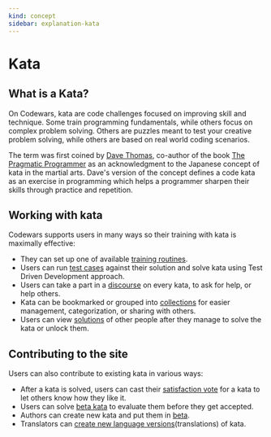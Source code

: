 ```yaml
---
kind: concept
sidebar: explanation-kata
---
```


# Kata

## What is a Kata?

On Codewars, kata are code challenges focused on improving skill and technique. Some train programming fundamentals, while others focus on complex problem solving. Others are puzzles meant to test your creative problem solving, while others are based on real world coding scenarios.

The term was first coined by [Dave Thomas](https://en.wikipedia.org/wiki/Dave_Thomas_%28programmer%29), co-author of the book [The Pragmatic Programmer](https://en.wikipedia.org/wiki/The_Pragmatic_Programmer) as an acknowledgment to the Japanese concept of kata in the martial arts. Dave's version of the concept defines a code kata as an exercise in programming which helps a programmer sharpen their skills through practice and repetition.

## Working with kata

Codewars supports users in many ways so their training with kata is maximally effective:

- They can set up one of available [training routines](/concepts/kata/training-routines/).
- Users can run [test cases](/concepts/kata/tests/) against their solution and solve kata using Test Driven Development approach.
- Users can take a part in a [discourse](/concepts/kata/discourse/) on every kata, to ask for help, or help others.
- Kata can be bookmarked or grouped into [collections](/concepts/kata/collections/) for easier management, categorization, or sharing with others.
- Users can view [solutions](/concepts/kata/solutions/) of other people after they manage to solve the kata or unlock them.

## Contributing to the site

Users can also contribute to existing kata in various ways:

- After a kata is solved, users can cast their [satisfaction vote](/concepts/kata/satisfaction-rating/) for a kata to let others know how they like it.
- Users can solve [beta kata](/concepts/kata/beta-process/) to evaluate them before they get accepted.
- Authors can create new kata and put them in [beta](/concepts/kata/beta-process/).
- Translators can [create new language versions](/concepts/kata/translations/)(translations) of kata.
